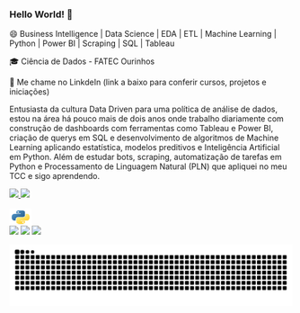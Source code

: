 ### Hello World! 👋

😄  Business Intelligence | Data Science | EDA | ETL | Machine Learning | Python | Power BI | Scraping | SQL | Tableau

🎓 Ciência de Dados - FATEC Ourinhos 

💬 Me chame no LinkdeIn (link a baixo para conferir cursos, projetos e iniciações)

Entusiasta da cultura Data Driven para uma política de análise de dados, estou na área há pouco mais de dois anos onde trabalho diariamente com construção de dashboards com ferramentas como Tableau e Power BI, criação de querys em SQL e desenvolvimento de algoritmos de Machine Learning aplicando estatística, modelos preditivos e Inteligência Artificial em Python. 
Além de estudar bots, scraping, automatização de tarefas em Python e Processamento de Linguagem Natural (PLN) que apliquei no meu TCC e sigo aprendendo. 

 <div>
  <a href="https://github.com/AnaClara-Medeiros">
  <img height="180em" src="https://github-readme-stats.vercel.app/api?username=AnaClara-Medeiros&show_icons=true&theme=dracula&include_all_commits=true&count_private=true"/>
  <img height="180em" src="https://github-readme-stats.vercel.app/api/top-langs/?username=AnaClara-Medeiros&layout=compact&langs_count=7&theme=dracula"/>
</div>
 
<div style="display: inline_block"><br>
  <img align="center" alt="Ana-Python" height="30" width="40" src="https://raw.githubusercontent.com/devicons/devicon/master/icons/python/python-original.svg">
</div>

<div> 
  <a href="https://www.youtube.com/channel/UClrgS0fEkpF_S5txz77IfUA" target="_blank"><img src="https://img.shields.io/badge/YouTube-FF0000?style=for-the-badge&logo=youtube&logoColor=white" target="_blank"></a>
  <a href = "mailto:anaclaramedeiros33@gmail.com"><img src="https://img.shields.io/badge/-Gmail-%23333?style=for-the-badge&logo=gmail&logoColor=white" target="_blank"></a>
  <a href="https://www.linkedin.com/in/ana-clara-medeiros/" target="_blank"><img src="https://img.shields.io/badge/-LinkedIn-%230077B5?style=for-the-badge&logo=linkedin&logoColor=white" target="_blank"></a> 
 
  ![Snake animation](https://github.com/AnaClara-Medeiros/AnaClara-Medeiros/blob/output/github-contribution-grid-snake.svg)
 
</div>
